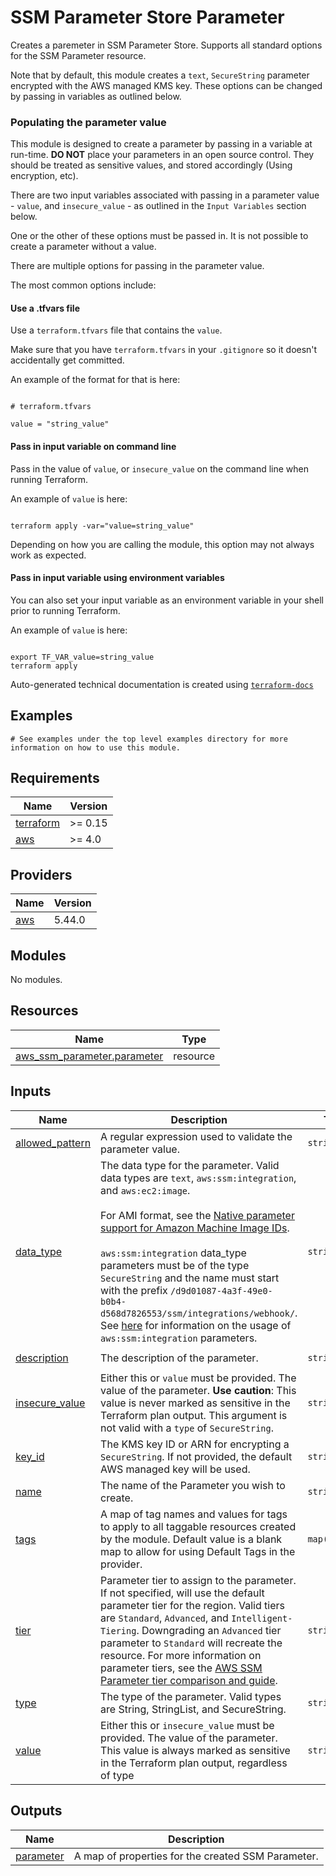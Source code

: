 # SSM Parameter Store Parameter

Creates a paremeter in SSM Parameter Store. Supports all standard options for the SSM Parameter resource.

Note that by default, this module creates a `text`, `SecureString` parameter encrypted with the AWS managed KMS key. These options can be changed by passing in variables as outlined below.

### Populating the parameter value

This module is designed to create a parameter by passing in a variable at run-time. **DO NOT** place your parameters in an open source control. They should be treated as sensitive values, and stored accordingly (Using encryption, etc).

There are two input variables associated with passing in a parameter value - `value`, and `insecure_value` - as outlined in the `Input Variables` section below.

One or the other of these options must be passed in. It is not possible to create a parameter without a value.

There are multiple options for passing in the parameter value.

The most common options include:

#### Use a .tfvars file

Use a `terraform.tfvars` file that contains the `value`.

Make sure that you have `terraform.tfvars` in your `.gitignore` so it doesn't accidentally get committed.

An example of the format for that is here:

```hcl

# terraform.tfvars

value = "string_value"

```

#### Pass in input variable on command line

Pass in the value of `value`, or `insecure_value` on the command line when running Terraform.

An example of `value` is here:

```shell

terraform apply -var="value=string_value"

```

Depending on how you are calling the module, this option may not always work as expected.

#### Pass in input variable using environment variables

You can also set your input variable as an environment variable in your shell prior to running Terraform.

An example of `value` is here:

```shell

export TF_VAR_value=string_value
terraform apply

```
<!-- BEGINNING OF PRE-COMMIT-TERRAFORM DOCS HOOK -->

Auto-generated technical documentation is created using [`terraform-docs`](https://terraform-docs.io/)
## Examples

```hcl
# See examples under the top level examples directory for more information on how to use this module.
```

## Requirements

| Name | Version |
|------|---------|
| <a name="requirement_terraform"></a> [terraform](#requirement\_terraform) | >= 0.15 |
| <a name="requirement_aws"></a> [aws](#requirement\_aws) | >= 4.0 |

## Providers

| Name | Version |
|------|---------|
| <a name="provider_aws"></a> [aws](#provider\_aws) | 5.44.0 |

## Modules

No modules.

## Resources

| Name | Type |
|------|------|
| [aws_ssm_parameter.parameter](https://registry.terraform.io/providers/hashicorp/aws/latest/docs/resources/ssm_parameter) | resource |

## Inputs

| Name | Description | Type | Default | Required |
|------|-------------|------|---------|:--------:|
| <a name="input_allowed_pattern"></a> [allowed\_pattern](#input\_allowed\_pattern) | A regular expression used to validate the parameter value. | `string` | `null` | no |
| <a name="input_data_type"></a> [data\_type](#input\_data\_type) | The data type for the parameter. Valid data types are `text`, `aws:ssm:integration`, and `aws:ec2:image`.<br><br>  For AMI format, see the [Native parameter support for Amazon Machine Image IDs](https://docs.aws.amazon.com/systems-manager/latest/userguide/parameter-store-ec2-aliases.html).<br><br>  `aws:ssm:integration` data\_type parameters must be of the type `SecureString` and the name must start with the prefix `/d9d01087-4a3f-49e0-b0b4-d568d7826553/ssm/integrations/webhook/`. See [here](https://docs.aws.amazon.com/systems-manager/latest/userguide/creating-webhook-integrations.html) for information on the usage of `aws:ssm:integration` parameters. | `string` | `"text"` | no |
| <a name="input_description"></a> [description](#input\_description) | The description of the parameter. | `string` | `"Managed by Terraform"` | no |
| <a name="input_insecure_value"></a> [insecure\_value](#input\_insecure\_value) | Either this or `value` must be provided. The value of the parameter. **Use caution**: This value is never marked as sensitive in the Terraform plan output. This argument is not valid with a `type` of `SecureString`. | `string` | `null` | no |
| <a name="input_key_id"></a> [key\_id](#input\_key\_id) | The KMS key ID or ARN for encrypting a `SecureString`. If not provided, the default AWS managed key will be used. | `string` | `null` | no |
| <a name="input_name"></a> [name](#input\_name) | The name of the Parameter you wish to create. | `string` | n/a | yes |
| <a name="input_tags"></a> [tags](#input\_tags) | A map of tag names and values for tags to apply to all taggable resources created by the module. Default value is a blank map to allow for using Default Tags in the provider. | `map(string)` | `{}` | no |
| <a name="input_tier"></a> [tier](#input\_tier) | Parameter tier to assign to the parameter. If not specified, will use the default parameter tier for the region. Valid tiers are `Standard`, `Advanced`, and `Intelligent-Tiering`. Downgrading an `Advanced` tier parameter to `Standard` will recreate the resource. For more information on parameter tiers, see the [AWS SSM Parameter tier comparison and guide](https://docs.aws.amazon.com/systems-manager/latest/userguide/parameter-store-advanced-parameters.html). | `string` | `null` | no |
| <a name="input_type"></a> [type](#input\_type) | The type of the parameter. Valid types are String, StringList, and SecureString. | `string` | `"SecureString"` | no |
| <a name="input_value"></a> [value](#input\_value) | Either this or `insecure_value` must be provided. The value of the parameter. This value is always marked as sensitive in the Terraform plan output, regardless of type | `string` | `null` | no |

## Outputs

| Name | Description |
|------|-------------|
| <a name="output_parameter"></a> [parameter](#output\_parameter) | A map of properties for the created SSM Parameter. |


<!-- END OF PRE-COMMIT-TERRAFORM DOCS HOOK -->
